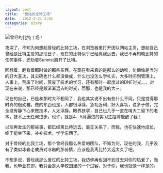 ```yaml
---
layout: post
title:  "曾经的比特工场"
date:   2012-2-21 2:05
categories: Diary
---
```


![曾经的比特工场！](http://pic.yupoo.com/mygoare_v/BL7qcv2E/medium.jpg)

夜深了，不知为何想起曾经的比特工场，在浏览器里打开团队网站主页，想起自己曾经是比特主管的那段日子，现在的比特似乎已经离我远去，我已不再知晓比特的任何事件，还劝着Sunnist离开了比特。

回想着，翻看着那时做的那些东西，在现在看来真的是那么的幼稚，仿佛像是当时的好大喜功，其实确也什么都没做成，什么也没怎么学扎实，大多时间到管理上，人事上，荒废了时间，荒废了技术的学习，还有那时一起度过的DNF时光。。。对现在来说，那已经是段渐渐远去的时光，而那，也是我的大三。

现在的自己，已是和那时大不相同了，我也其实说不出有些什么不同，只是觉得那时真的很幼稚，做的东西也是，人都很浮躁，急功近利，好大喜功，说多于做，完全没有静下心来做技术，人太浮躁，眼界狭窄，自己也几乎一直在啃大二留下的老本，技术上无任何进步。也许，就是4、5月逼进的实习生招聘敲醒了我！

以后再发生的那些事，都已经离比特远去，毫无关系了，而我，也在快速地成长，终于能坐下来，补补技术，学学东西了。

对于曾经的比我工场，那个曾经我那么热爱的团队，不知为何，现在的我，几乎没有了类似冰岩老成员对冰岩的那份情，应该是我离比特太远太久了吧。

不想多说，曾经我那么爱过的比特工场，我仿佛再也回不到过去对你的热爱了，而我，也毕业在即。我只会是大学校园里的一个过客，对于你，我也就像一样是的。

